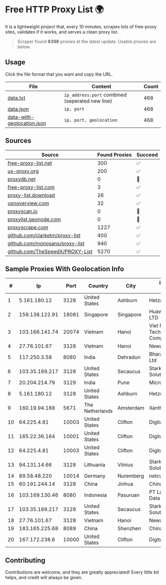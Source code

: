 
# Free HTTP Proxy List 🌍

It is a lightweight project that, every 10 minutes, scrapes lots of free-proxy sites, validates if it works, and serves a clean proxy list.


> Scraper found **8398** proxies at the latest update. Usable proxies are below.

## Usage

Click the file format that you want and copy the URL.


|File|Content|Count|
|----|-------|-----|
|[data.txt](https://raw.githubusercontent.com/themiralay/Proxy-List-World/master/data.txt)|`ip_address:port` combined (seperated new line)|468|
|[data.json](https://raw.githubusercontent.com/themiralay/Proxy-List-World/master/data.json)|`ip, port`|468|
|[data-with-geolocation.json](https://raw.githubusercontent.com/themiralay/Proxy-List-World/master/data-with-geolocation.json)|`ip, port, geolocation`|468|

## Sources

|Source|Found Proxies|Succeed|
|------|-------------|-------|
|[free-proxy-list.net](https://free-proxy-list.net)|300|✅|
|[us-proxy.org](https://www.us-proxy.org)|200|✅|
|[proxydb.net](http://proxydb.net)|0|🚫|
|[free-proxy-list.com](https://free-proxy-list.com/?page=&port=&type%5B%5D=http&type%5B%5D=https&up_time=0&search=Search)|3|✅|
|[proxy-list.download](https://www.proxy-list.download/HTTP)|26|✅|
|[vpnoverview.com](https://vpnoverview.com/privacy/anonymous-browsing/free-proxy-servers)|32|✅|
|[proxyscan.io](https://www.proxyscan.io)|0|🚫|
|[proxylist.geonode.com](https://proxylist.geonode.com/api/proxy-list?limit=300&page=1&sort_by=lastChecked&sort_type=desc&protocols=http,https)|0|🚫|
|[proxyscrape.com](https://api.proxyscrape.com/v2/?request=displayproxies&protocol=http&timeout=10000&country=all&ssl=all&anonymity=all)|1227|✅|
|[github.com/clarketm/proxy-list](https://raw.githubusercontent.com/clarketm/proxy-list/master/proxy-list-raw.txt)|400|✅|
|[github.com/monosans/proxy-list](https://raw.githubusercontent.com/monosans/proxy-list/main/proxies/http.txt)|940|✅|
|[github.com/TheSpeedX/PROXY-List](https://raw.githubusercontent.com/TheSpeedX/PROXY-List/master/http.txt)|5270|✅|


## Sample Proxies With Geolocation Info

|#|Ip|Port|Country|City|Internet Service Provider|
|-|--|----|-------|----|-------------------------|
|1|5.161.180.12|3128|United States|Ashburn|Hetzner Online GmbH|
|2|159.138.122.91|18081|Singapore|Singapore|Huawei International Pte. LTD|
|3|103.166.141.74|20074|Vietnam|Hanoi|Viet NAM Cloud Technology Joint Stock Company|
|4|27.76.101.67|3128|Vietnam|Hanoi|Newass2011xDSLHCMC|
|5|117.250.3.58|8080|India|Dehradun|Bharat Sanchar Nigam Ltd|
|6|103.35.189.217|3128|United States|Secaucus|Stark Industries Solutions LTD|
|7|20.204.214.79|3129|India|Pune|Microsoft Corporation|
|8|5.161.180.12|3128|United States|Ashburn|Hetzner Online GmbH|
|9|160.19.94.188|5671|The Netherlands|Amsterdam|Xantho UAB|
|10|64.225.4.81|10003|United States|Clifton|DigitalOcean, LLC|
|11|165.22.36.164|10001|United States|Clifton|DigitalOcean, LLC|
|12|64.225.4.81|10003|United States|Clifton|DigitalOcean, LLC|
|13|94.131.14.66|3128|Lithuania|Vilnius|Stark Industries Solutions LTD|
|14|89.58.48.220|10014|Germany|Nuremberg|netcup GmbH|
|15|60.191.244.14|3128|China|Jinhua|Chinanet|
|16|103.169.130.46|8080|Indonesia|Pasuruan|PT Lancar Artha Media Data|
|17|103.35.189.217|3128|United States|Secaucus|Stark Industries Solutions LTD|
|18|27.76.101.67|3128|Vietnam|Hanoi|Newass2011xDSLHCMC|
|19|183.165.225.68|8089|China|Shenzhen|Chinanet|
|20|167.172.238.6|10000|United States|Clifton|DigitalOcean, LLC|



## Contributing

Contributions are welcome, and they are greatly appreciated! Every
little bit helps, and credit will always be given.

